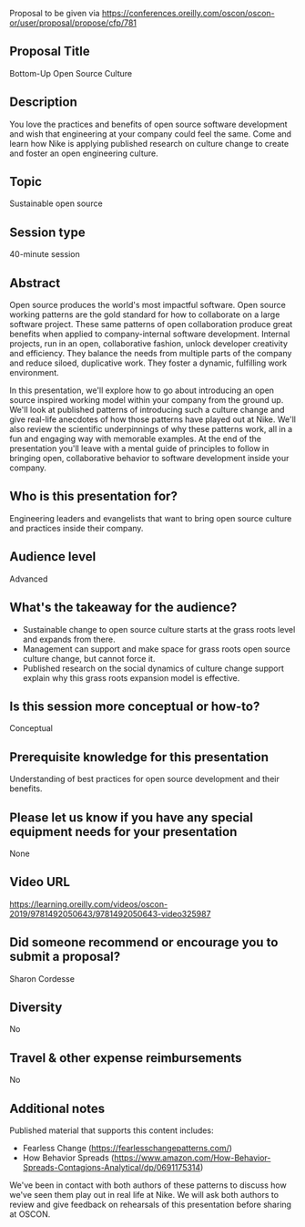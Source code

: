 Proposal to be given via https://conferences.oreilly.com/oscon/oscon-or/user/proposal/propose/cfp/781

## Proposal Title
Bottom-Up Open Source Culture

## Description

You love the practices and benefits of open source software development and wish that engineering at your company could feel the same.
Come and learn how Nike is applying published research on culture change to create and foster an open engineering culture.

## Topic
Sustainable open source

## Session type
40-minute session

## Abstract

Open source produces the world's most impactful software.
Open source working patterns are the gold standard for how to collaborate on a large software project.
These same patterns of open collaboration produce great benefits when applied to company-internal software development.
Internal projects, run in an open, collaborative fashion, unlock developer creativity and efficiency.
They balance the needs from multiple parts of the company and reduce siloed, duplicative work.
They foster a dynamic, fulfilling work environment.

In this presentation, we'll explore how to go about introducing an open source inspired working model within your company from the ground up.
We'll look at published patterns of introducing such a culture change and give real-life anecdotes of how those patterns have played out at Nike.
We'll also review the scientific underpinnings of why these patterns work, all in a fun and engaging way with memorable examples.
At the end of the presentation you'll leave with a mental guide of principles to follow in bringing open, collaborative behavior to software development inside your company.

## Who is this presentation for?

Engineering leaders and evangelists that want to bring open source culture and practices inside their company.

## Audience level

Advanced

## What's the takeaway for the audience?

* Sustainable change to open source culture starts at the grass roots level and expands from there.
* Management can support and make space for grass roots open source culture change, but cannot force it.
* Published research on the social dynamics of culture change support explain why this grass roots expansion model is effective.

## Is this session more conceptual or how-to?

Conceptual

## Prerequisite knowledge for this presentation

Understanding of best practices for open source development and their benefits.

## Please let us know if you have any special equipment needs for your presentation

None

## Video URL
https://learning.oreilly.com/videos/oscon-2019/9781492050643/9781492050643-video325987

## Did someone recommend or encourage you to submit a proposal?
Sharon Cordesse

## Diversity
No

## Travel & other expense reimbursements
No

## Additional notes
Published material that supports this content includes:
* Fearless Change (https://fearlesschangepatterns.com/)
* How Behavior Spreads (https://www.amazon.com/How-Behavior-Spreads-Contagions-Analytical/dp/0691175314)

We've been in contact with both authors of these patterns to discuss how we've seen them play out in real life at Nike.
We will ask both authors to review and give feedback on rehearsals of this presentation before sharing at OSCON.
